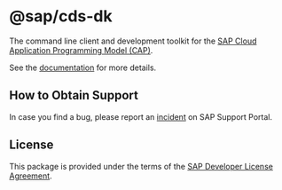 # @sap/cds-dk

The command line client and development toolkit for the [SAP Cloud Application Programming Model (CAP)](https://cap.cloud.sap/).

See the [documentation](https://cap.cloud.sap/docs/tools/) for more details.

## How to Obtain Support

In case you find a bug, please report an [incident](https://cap.cloud.sap/docs/resources/#support-channels) on SAP Support Portal.

## License

This package is provided under the terms of the [SAP Developer License Agreement](https://cap.cloud.sap/resources/license/developer-license-3_2_CAP.txt).
